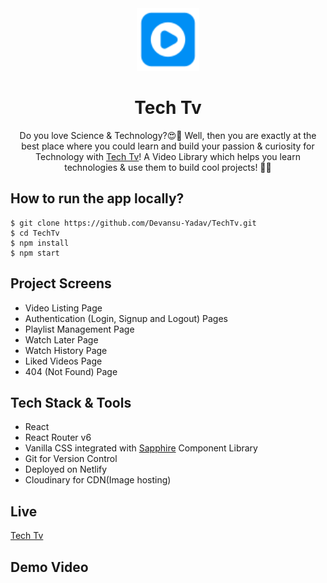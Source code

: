 <div align="center">
  <img src="/public/assets/images/logo.png" height="100" width="100" alt="logo"/>
  <h1>Tech Tv</h1>
    <p>Do you love Science & Technology?😍💙 Well, then you are exactly at the best place where you could learn and build your passion & curiosity for Technology with <a href="https://techtv.netlify.app/">Tech Tv</a>! A Video Library which helps you learn technologies & use them to build cool projects! 👨‍💻</p>
</div>

## How to run the app locally?

```
$ git clone https://github.com/Devansu-Yadav/TechTv.git
$ cd TechTv
$ npm install
$ npm start
```

## Project Screens

- Video Listing Page
- Authentication (Login, Signup and Logout) Pages
- Playlist Management Page
- Watch Later Page
- Watch History Page
- Liked Videos Page
- 404 (Not Found) Page

## Tech Stack & Tools

- React
- React Router v6
- Vanilla CSS integrated with [Sapphire](https://sapphire-ui.netlify.app/) Component Library
- Git for Version Control
- Deployed on Netlify
- Cloudinary for CDN(Image hosting)

## Live

[Tech Tv](https://techtv.netlify.app/)

## Demo Video

